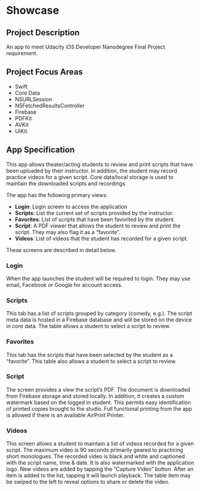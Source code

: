 # Showcase

## Project Description
An app to meet Udacity iOS Developer Nanodegree Final Project requirement.

## Project Focus Areas
- Swift
- Core Data
- NSURLSession
- NSFetchedResultsController
- Firebase
- PDFKit
- AVKit
- UIKit

## App Specification

This app allows theater/acting students to review and print scripts that have been uploaded by their instructor. In addition, the student may record practice videos for a given script.  Core data/local storage is used to maintain the downloaded scripts and recordings.

The app has the following primary views:

- **Login**: Login screen to access the application
- **Scripts**: List the current set of scripts provided by the instructor.
- **Favorites**: List of scripts that have been favorited by the student.
- **Script**: A PDF viewer that allows the student to review and print the script.  They may also flag it as a “favorite”.
- **Videos**: List of videos that the student has recorded for a given script.

These screens are described in detail below.

### Login

When the app launches the student will be required to login.  They may use email, Facebook or Google for account access. 

### Scripts

This tab has a list of scripts grouped by category (comedy, e.g.).  The script meta data is hosted in a Firebase database and will be stored on the device in core data.  The table allows a student to select a script to review.

### Favorites

This tab has the scripts that have been selected by the student as a “favorite”.  This table also allows a student to select a script to review.

### Script

The screen provides a view the script’s PDF.  The document is downloaded from Firebase storage and stored locally.  In addition, it creates a custom watermark based on the logged in student. This permits easy identification of printed copies brought to the studio.  Full functional printing from the app is allowed if there is an available AirPrint Printer.

### Videos

This screen allows a student to maintain a list of videos recorded for a given script.  The maximum video is 90 seconds primarily geared to practicing short monologues.  The recorded video is black and white and captioned with the script name, time & date.  It is also watermarked with the application logo.  New videos are added by tapping the “Capture Video” button.  After an item is added to the list, tapping it will launch playback. The table item may be swiped to the left to reveal options to share or delete the video.
